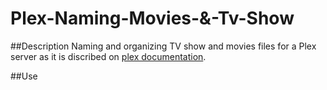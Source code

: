 # Plex-Naming-Movies-&-Tv-Show

##Description
Naming and organizing TV show and movies files for a Plex server as it is discribed on [plex documentation](https://support.plex.tv/articles/naming-and-organizing-your-tv-show-files/).

##Use 


